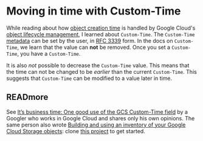 # Moving in time with Custom-Time

While reading about how [object creation time](https://cloud.google.com/storage/docs/lifecycle#creationtime) is handled by Google Cloud's [object lifecycle management](https://cloud.google.com/storage/docs/lifecycle), I learned about `Custom-Time`. The `Custom-Time` [metadata](https://cloud.google.com/storage/docs/metadata#custom-time) can be set by the user, in [RFC 3339](https://datatracker.ietf.org/doc/html/rfc3339) form. In the docs on `Custom-Time`, we learn that the value can **not** be removed. Once you set a `Custom-Time`, you have a `Custom-Time`. 

It is also _not_ possible to decrease the `Custom-Time` value. This means that the time can not be changed to be _earlier_ than the current `Custom-Time`. This suggests that `Custom-Time` can be modified to a value later in time. 

## READmore

See [It’s business time: One good use of the GCS Custom-Time field](https://medium.com/@domzippilli/its-business-time-one-good-use-of-the-gcs-custom-time-field-7e8391d20f5e) by a Googler who works in Google Cloud and shares only his own opinions. The same person also wrote [Building and using an inventory of your Google Cloud Storage objects](https://medium.com/google-cloud/building-and-using-an-inventory-of-your-google-cloud-storage-objects-in-bigquery-1afae4333351): clone [this project](https://github.com/domZippilli/gcs-inventory-loader) to get started. 
